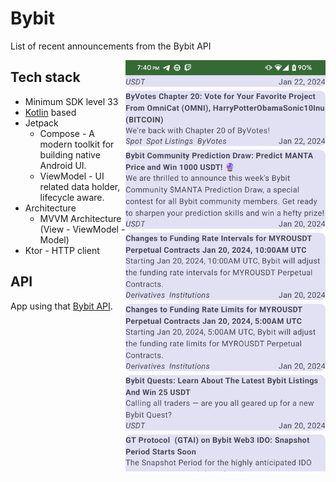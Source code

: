 # Bybit

List of recent announcements from the Bybit API

<img src="/images/Screenshot.png" align="right" width="320"/>

## Tech stack
- Minimum SDK level 33
- [Kotlin](https://kotlinlang.org/) based
- Jetpack
    - Compose - A modern toolkit for building native Android UI.
    - ViewModel - UI related data holder, lifecycle aware.
- Architecture
    - MVVM Architecture (View - ViewModel - Model)
- Ktor - HTTP client

## API
App using that [Bybit API](https://api.bybit.com/v5/announcements/index?locale=en-US&limit=10).
